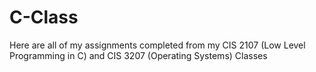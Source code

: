 # C-Class
Here are all of my assignments completed from my CIS 2107 (Low Level Programming in C) and CIS 3207 (Operating Systems) Classes

